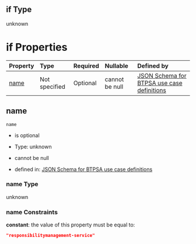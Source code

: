 ## if Type

unknown

# if Properties

| Property      | Type          | Required | Nullable       | Defined by                                                                                                                                                                                                        |
| :------------ | :------------ | :------- | :------------- | :---------------------------------------------------------------------------------------------------------------------------------------------------------------------------------------------------------------- |
| [name](#name) | Not specified | Optional | cannot be null | [JSON Schema for BTPSA use case definitions](btpsa-usecase-properties-services-items-allof-1-then-allof-97-if-properties-name.md "undefined#/properties/services/items/allOf/1/then/allOf/97/if/properties/name") |

## name



`name`

*   is optional

*   Type: unknown

*   cannot be null

*   defined in: [JSON Schema for BTPSA use case definitions](btpsa-usecase-properties-services-items-allof-1-then-allof-97-if-properties-name.md "undefined#/properties/services/items/allOf/1/then/allOf/97/if/properties/name")

### name Type

unknown

### name Constraints

**constant**: the value of this property must be equal to:

```json
"responsibilitymanagement-service"
```
